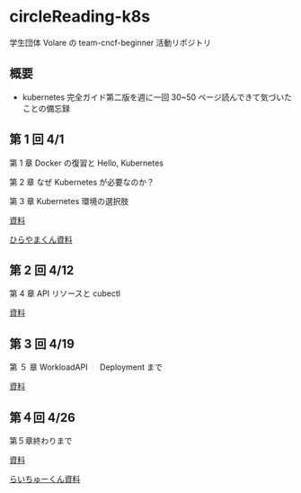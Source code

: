 # circleReading-k8s

学生団体 Volare の team-cncf-beginner 活動リポジトリ

## 概要

- kubernetes 完全ガイド第二版を週に一回 30~50 ページ読んできて気づいたことの備忘録

## 第 1 回 4/1

第 1 章 Docker の復習と Hello, Kubernetes

第 2 章 なぜ Kubernetes が必要なのか？

第 3 章 Kubernetes 環境の選択肢

[資料](https://github.com/ishishow/circleReading-k8s/tree/main/first)

[ひらやまくん資料](https://github.com/ishishow/circleReading-k8s/blob/main/first/0401.pdf)

## 第 2 回 4/12

第 4 章 API リソースと cubectl

[資料](https://github.com/ishishow/circleReading-k8s/tree/main/second)

## 第 3 回 4/19

第 ５ 章 WorkloadAPI 　 Deployment まで

[資料](https://github.com/ishishow/circleReading-k8s/tree/main/third)

## 第４回 4/26

第５章終わりまで

[資料](https://github.com/ishishow/circleReading-k8s/tree/main/fourth)

[らいちゅーくん資料](https://github.com/ishishow/circleReading-k8s/blob/main/fourth/raityu.md)
